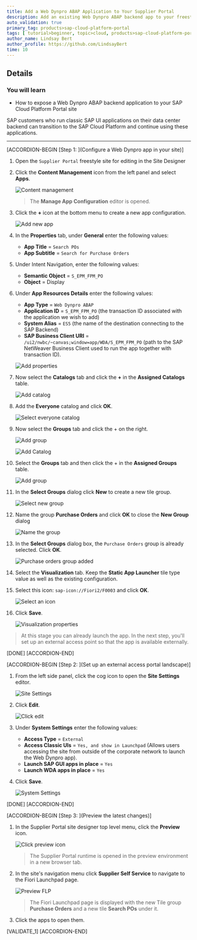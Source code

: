 ```yaml
---
title: Add a Web Dynpro ABAP Application to Your Supplier Portal
description: Add an existing Web Dynpro ABAP backend app to your freestyle Portal site.
auto_validation: true
primary_tag: products>sap-cloud-platform-portal
tags: [ tutorial>beginner, topic>cloud, products>sap-cloud-platform-portal  ]
author_name: Lindsay Bert
author_profile: https://github.com/LindsayBert
time: 10
---
```


## Details
### You will learn  
  - How to expose a Web Dynpro ABAP backend application to your SAP Cloud Platform Portal site


SAP customers who run classic SAP UI applications on their data center backend can transition to the SAP Cloud Platform and continue using these applications.


---

[ACCORDION-BEGIN [Step 1: ](Configure a Web Dynpro app in your site)]

1. Open the `Supplier Portal` freestyle site for editing in the Site Designer

2. Click the **Content Management** icon from the left panel and select **Apps**.

    ![Content management](1-content-management.png)

    > The **Manage App Configuration** editor is opened.

2. Click the **+** icon at the bottom menu to create a new app configuration.

    ![Add new app](2-add-new-app.png)

3. In the **Properties** tab, under **General** enter the following values:

    * **App Title** = `Search POs`
    * **App Subtitle** = `Search for Purchase Orders`

4. Under Intent Navigation, enter the following values:

    * **Semantic Object** = `S_EPM_FPM_PO`
    * **Object** = Display

5. Under **App Resources Details** enter the following values:

    * **App Type** = `Web Dynpro ABAP`
    * **Application ID** = `S_EPM_FPM_PO`
      (the transaction ID associated with the application we wish to add)
    * **System Alias** = `ES5`
      (the name of the destination connecting to the SAP Backend)
    * **SAP Business Client URI**	= `/ui2/nwbc/~canvas;window=app/WDA/S_EPM_FPM_PO`
      (path to the SAP NetWeaver Business Client used to run the app together with transaction ID).

    ![Add properties](3-add-properties.png)

6. Now select the **Catalogs** tab and click the **+** in the **Assigned Catalogs** table.

    ![Add catalog](4-add-wd-catalog.png)

7.  Add the **Everyone** catalog and click **OK**.

    ![Select everyone catalog](5-select-everyone-catalog.png)

8. Now select the **Groups** tab and click the + on the right.

    ![Add group](6-add-wd-group.png)

    ![Add Catalog](15-add-catalog.png)

8. Select the **Groups** tab and then click the + in the **Assigned Groups** table.

    ![Add group](16-add-group.png)

9. In the **Select Groups** dialog click **New** to create a new tile group.

    ![Select new group](7-select-new-group.png)

10. Name the group **Purchase Orders** and click **OK** to close the **New Group** dialog

    ![Name the group](8-purchase-orders-group.png)

11. In the **Select Groups** dialog box, the `Purchase Orders` group is already selected. Click **OK**.

    ![Purchase orders group added](17-purchase-orders-group.png)

12. Select the **Visualization** tab. Keep the **Static App Launcher** tile type value as well as the existing configuration.

13. Select this icon: `sap-icon://Fiori2/F0003` and click **OK**.

    ![Select an icon](9-select-icon.png)

14. Click **Save**.

    ![Visualization properties](18-visualization-properties.png)

>At this stage you can already launch the app. In the next step, you'll set up an external access point so that the app is available externally.

[DONE]
[ACCORDION-END]

[ACCORDION-BEGIN [Step 2: ](Set up an external access portal landscape)]

1. From the left side panel, click the cog icon to open the **Site Settings** editor.

    ![Site Settings](10-open-site-settings.png)

2. Click **Edit**.

    ![Click edit](11-click-edit.png)

3. Under **System Settings** enter the following values:

    * **Access Type** = `External`
    * **Access Classic UIs** = `Yes, and show in Launchpad`
      (Allows users accessing the site from outside of the corporate network to launch the Web Dynpro app).
    * **Launch SAP GUI apps in place** = `Yes`
    * **Launch WDA apps in place** = `Yes`

4. Click **Save**.

    ![System Settings](12-system-settings.png)

[DONE]
[ACCORDION-END]


[ACCORDION-BEGIN [Step 3: ](Preview the latest changes)]

1. In the Supplier Portal site designer top level menu, click the **Preview** icon.

    ![Click preview icon](13-click-preview.png)

    > The Supplier Portal runtime is opened in the preview environment in a new browser tab.

2. In the site's navigation menu click **Supplier Self Service** to navigate to the Fiori Launchpad page.

    ![Preview FLP](14-preview.png)

    > The Fiori Launchpad page is displayed with the new Tile group **Purchase Orders** and a new tile **Search POs** under it.

3. Click the apps to open them.



[VALIDATE_1]
[ACCORDION-END]
